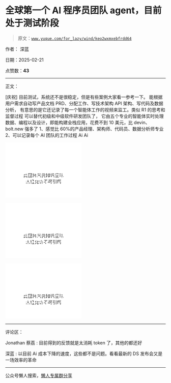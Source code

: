 # 全球第一个 AI 程序员团队 agent，目前处于测试阶段

> 原文：[`www.yuque.com/for_lazy/wind/keo2wxmxebfrdd64`](https://www.yuque.com/for_lazy/wind/keo2wxmxebfrdd64)

作者： 深蓝

日期：2025-02-21

点赞数：**43**

* * *

正文：

[庆祝] 目前测试，系统还不是很稳定，但是有些案例大家看一参考一下。 能根据用户需求自动写产品文档 PRD、分配工作、写技术架构 API 架构、写代码及数据分析，
有意思的是它还记录了每一个智能体工作的视频来监工。类似 R1 的思考和监督过程 可以替代初级和中级软件研发团队了，
它由五个专业的智能体实时处理数据、编程以及设计，即能构建全栈应用，花费不到 10 美元，比 devin、bolt.new 强多了
1、感觉比 60%的产品经理、架构师、代码员、数据分析师专业 2、可以记录每个 AI 团队的工作过程 Ai Ai

![](img/82b22d712238970a213d7dec0674ff4a.png "None")

![](img/08d5987fae21ccc6f1a99365736e1cf5.png "None")

![](img/fc85473649f84a6ca17cc49f5599c145.png "None")

* * *

评论区：

Jonathan 蔡荔 : 目前得到的反馈就是太消耗 token 了，其他的都还好

深蓝 : 以目前 Ai 成本下降的速度，这些都不是问题。看看最新的 DS 发布会又是一场效率的革命

* * *

公众号懒人搜索，[懒人专属群分享](https://lazybook.fun/#/blog/group)